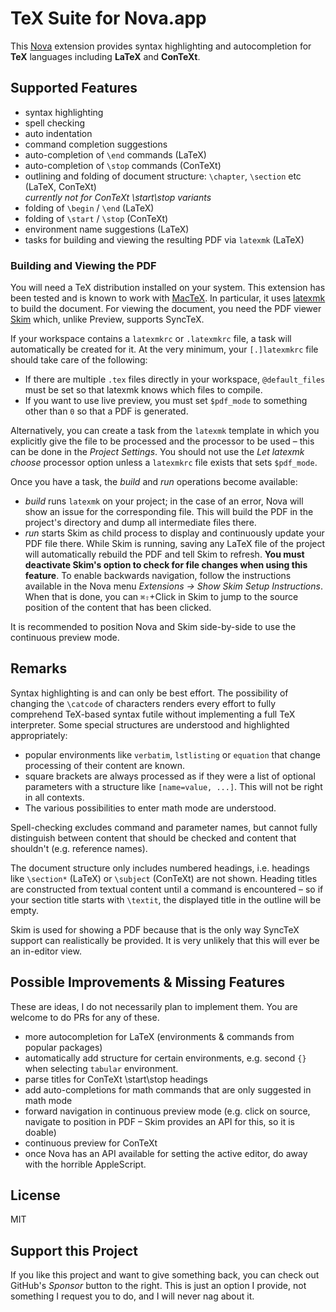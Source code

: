 # TeX Suite for Nova.app

This [Nova](https://nova.app) extension provides syntax highlighting and autocompletion for **TeX** languages including **LaTeX** and **ConTeXt**.

## Supported Features

- syntax highlighting
- spell checking
- auto indentation
- command completion suggestions
- auto-completion of `\end` commands (LaTeX)
- auto-completion of `\stop` commands (ConTeXt)
- outlining and folding of document structure: `\chapter`, `\section` etc (LaTeX, ConTeXt)  
  *currently not for ConTeXt \start\stop variants*
- folding of `\begin` / `\end` (LaTeX)
- folding of `\start` / `\stop` (ConTeXt)
- environment name suggestions (LaTeX)
- tasks for building and viewing the resulting PDF via `latexmk` (LaTeX)

### Building and Viewing the PDF

You will need a TeX distribution installed on your system.
This extension has been tested and is known to work with [MacTeX](https://www.tug.org/mactex/).
In particular, it uses [latexmk](http://personal.psu.edu/~jcc8/software/latexmk/) to build the document.
For viewing the document, you need the PDF viewer [Skim](https://skim-app.sourceforge.io) which, unlike Preview, supports SyncTeX.

If your workspace contains a `latexmkrc` or `.latexmkrc` file, a task will automatically be created for it.
At the very minimum, your `[.]latexmkrc` file should take care of the following:

- If there are multiple `.tex` files directly in your workspace, `@default_files` must be set so that latexmk knows which files to compile.
- If you want to use live preview, you must set `$pdf_mode` to something other than `0` so that a PDF is generated.

Alternatively, you can create a task from the `latexmk` template in which you explicitly give the file to be processed and the processor to be used – this can be done in the *Project Settings*.
You should not use the *Let latexmk choose* processor option unless a `latexmkrc` file exists that sets `$pdf_mode`.

Once you have a task, the *build* and *run* operations become available:

- *build* runs `latexmk` on your project; in the case of an error, Nova will show an issue for the corresponding file.
  This will build the PDF in the project's directory and dump all intermediate files there.
- *run* starts Skim as child process to display and continuously update your PDF file there.
  While Skim is running, saving any LaTeX file of the project will automatically rebuild the PDF and tell Skim to refresh.
  **You must deactivate Skim's option to check for file changes when using this feature**.
  To enable backwards navigation, follow the instructions available in the Nova menu *Extensions -> Show Skim Setup Instructions*.
  When that is done, you can `⌘⇧`+Click in Skim to jump to the source position of the content that has been clicked.

It is recommended to position Nova and Skim side-by-side to use the continuous preview mode.

## Remarks

Syntax highlighting is and can only be best effort.
The possibility of changing the `\catcode` of characters renders every effort to fully comprehend TeX-based syntax futile without implementing a full TeX interpreter.
Some special structures are understood and highlighted appropriately:

 * popular environments like `verbatim`, `lstlisting` or `equation` that change processing of their content are known.
 * square brackets are always processed as if they were a list of optional parameters with a structure like `[name=value, ...]`.
   This will not be right in all contexts.
 * The various possibilities to enter math mode are understood.

Spell-checking excludes command and parameter names, but cannot fully distinguish between content that should be checked and content that shouldn't (e.g. reference names).

The document structure only includes numbered headings, i.e. headings like `\section*` (LaTeX) or `\subject` (ConTeXt) are not shown.
Heading titles are constructed from textual content until a command is encountered – so if your section title starts with `\textit`, the displayed title in the outline will be empty.

Skim is used for showing a PDF because that is the only way SyncTeX support can realistically be provided.
It is very unlikely that this will ever be an in-editor view.

## Possible Improvements & Missing Features

These are ideas, I do not necessarily plan to implement them.
You are welcome to do PRs for any of these.

- more autocompletion for LaTeX (environments & commands from popular packages)
- automatically add structure for certain environments, e.g. second `{}` when selecting `tabular` environment.
- parse titles for ConTeXt \start\stop headings
- add auto-completions for math commands that are only suggested in math mode
- forward navigation in continuous preview mode (e.g. click on source, navigate to position in PDF – Skim provides an API for this, so it is doable)
- continuous preview for ConTeXt
- once Nova has an API available for setting the active editor, do away with the horrible AppleScript.

## License

MIT

## Support this Project

If you like this project and want to give something back, you can check out GitHub's *Sponsor* button to the right.
This is just an option I provide, not something I request you to do, and I will never nag about it.